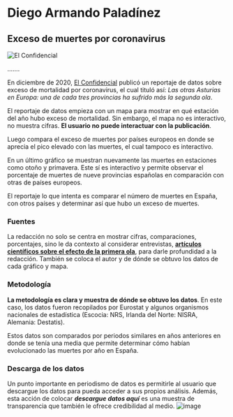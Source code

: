 # Diego Armando Paladínez
## Exceso de muertes por coronavirus

![El Confidencial]( https://images.ecestaticos.com/18wm7xaTtWjEHNmloN7BxSpDuIE=/0x0:2272x1539/1200x900/filters:fill(white):format(jpg)/f.elconfidencial.com%2Foriginal%2F401%2Fc4c%2F139%2F401c4c13964e42de4223312817ef8ea2.jpg)

…….

En diciembre de 2020, [El Confidencial](https://www.elconfidencial.com/mundo/2020-12-20/exceso-mortalidad-regiones-europa_2878936/ "Exceso de muertes por coronavirus") publicó un reportaje de datos sobre exceso de mortalidad por coronavirus, el cual tituló así: *Las otras Asturias en Europa: una de cada tres provincias ha sufrido más la segunda ola*.

El reportaje de datos empieza con un mapa para mostrar en qué estación del año hubo exceso de mortalidad. Sin embargo, el mapa no es interactivo, no muestra cifras. **El usuario no puede interactuar con la publicación**.
 
Luego compara el exceso de muertes por países europeos en donde se aprecia el pico elevado con las muertes, el cual tampoco es interactivo.
 
En un último gráfico se muestran nuevamente las muertes en estaciones como otoño y primavera. Este sí es interactivo y permite observar el porcentaje de muertes de nueve provincias españolas en comparación con otras de países europeos.
 
El reportaje lo que intenta es comparar el número de muertes en España, con otros países y determinar así que hubo un exceso de muertes.
 
### Fuentes
La redacción no solo se centra en mostrar cifras, comparaciones, porcentajes, sino le da contexto al considerar entrevistas, [**artículos científicos sobre el efecto de la primera ola**]( https://www.nature.com/articles/s41591-020-1112-0), para darle profundidad a la redacción. También se coloca el autor y de dónde se obtuvo los datos de cada gráfico y mapa.
 
### Metodología
**La metodología es clara y muestra de dónde se obtuvo los datos**. En este caso, los datos fueron recopilados por Eurostat y algunos organismos nacionales de estadística (Escocia: NRS, Irlanda del Norte: NISRA, Alemania: Destatis).
 
Estos datos son comparados por periodos similares en años anteriores en donde se tenía una media que permite determinar cómo habían evolucionado las muertes por año en España.
 
### Descarga de los datos
Un punto importante en periodismo de datos es permitirle al usuario que descargue los datos para pueda acceder a sus propios análisis. Además, esta acción de colocar ***descargue datos aquí*** es una muestra de transparencia que también le ofrece credibilidad al medio.
![image](https://user-images.githubusercontent.com/118236140/202546171-ffccca7d-bf3d-48f9-8a78-629904284c25.png)
